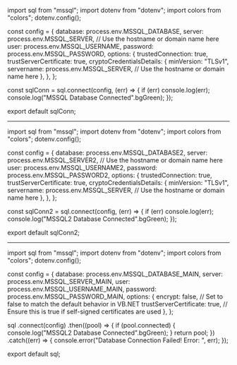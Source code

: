 import sql from "mssql";
import dotenv from "dotenv";
import colors from "colors";
dotenv.config();

const config = {
database: process.env.MSSQL_DATABASE,
server: process.env.MSSQL_SERVER, // Use the hostname or domain name here
user: process.env.MSSQL_USERNAME,
password: process.env.MSSQL_PASSWORD,
options: {
trustedConnection: true,
trustServerCertificate: true,
cryptoCredentialsDetails: {
minVersion: "TLSv1",
servername: process.env.MSSQL_SERVER, // Use the hostname or domain name here
},
},
};

const sqlConn = sql.connect(config, (err) => {
if (err) console.log(err);
console.log("MSSQL Database Connected".bgGreen);
});

export default sqlConn;

---

import sql from "mssql";
import dotenv from "dotenv";
import colors from "colors";
dotenv.config();

const config = {
database: process.env.MSSQL_DATABASE2,
server: process.env.MSSQL_SERVER2, // Use the hostname or domain name here
user: process.env.MSSQL_USERNAME2,
password: process.env.MSSQL_PASSWORD2,
options: {
trustedConnection: true,
trustServerCertificate: true,
cryptoCredentialsDetails: {
minVersion: "TLSv1",
servername: process.env.MSSQL_SERVER, // Use the hostname or domain name here
},
},
};

const sqlConn2 = sql.connect(config, (err) => {
if (err) console.log(err);
console.log("MSSQL2 Database Connected".bgGreen);
});

export default sqlConn2;

---

import sql from "mssql";
import dotenv from "dotenv";
import colors from "colors";
dotenv.config();

const config = {
database: process.env.MSSQL_DATABASE_MAIN,
server: process.env.MSSQL_SERVER_MAIN,
user: process.env.MSSQL_USERNAME_MAIN,
password: process.env.MSSQL_PASSWORD_MAIN,
options: {
encrypt: false, // Set to false to match the default behavior in VB.NET
trustServerCertificate: true, // Ensure this is true if self-signed certificates are used
},
};

sql
.connect(config)
.then((pool) => {
if (pool.connected) {
console.log("MSSQL2 Database Connected".bgGreen);
}
return pool;
})
.catch((err) => {
console.error("Database Connection Failed! Error: ", err);
});

export default sql;
